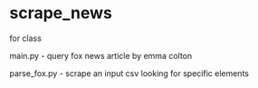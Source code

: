 # scrape_news
for class


main.py - query fox news article by emma colton

parse_fox.py - scrape an input csv looking for specific elements
